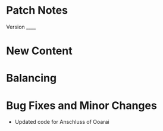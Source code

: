 # Patch Notes
Version ____

# New Content


# Balancing


# Bug Fixes and Minor Changes
- Updated code for Anschluss of Ooarai
